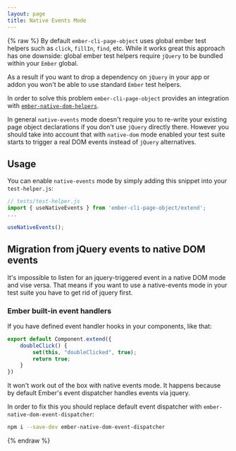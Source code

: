 ```yaml
---
layout: page
title: Native Events Mode
---
```


{% raw %}
By default `ember-cli-page-object` uses global ember test helpers such as `click`, `fillIn`, `find`, etc.
While it works great this approach has one downside: global ember test helpers require `jQuery` to be bundled within your `Ember` global.

As a result if you want to drop a dependency on `jQuery` in your app or addon you won't be able to use standard `Ember` test helpers.

In order to solve this problem `ember-cli-page-object` provides an integration with [`ember-native-dom-helpers`](https://github.com/cibernox/ember-native-dom-helpers).

In general `native-events` mode doesn't require you to re-write your existing page object declarations if you don't use `jQuery` directly there. However you should take into account that with `native-dom` mode enabled your test suite starts to trigger a real DOM events instead of `jQuery` alternatives.

## Usage

You can enable `native-events` mode by simply adding this snippet into your `test-helper.js`:

```js
// tests/test-helper.js
import { useNativeEvents } from 'ember-cli-page-object/extend';
...

useNativeEvents();
```

## Migration from jQuery events to native DOM events

It's impossible to listen for an jquery-triggered event in a native DOM mode and vise versa.
That means if you want to use a native-events mode in your test suite you have to get rid of jquery first.

### Ember built-in event handlers

If you have defined event handler hooks in your components, like that:

```js
export default Component.extend({
    doubleClick() {
        set(this, "doubleClicked", true);
        return true;
    }
})
```

It won't work out of the box with native events mode. 
It happens because by default Ember's event dispatcher handles events via jquery.

In order to fix this you should replace default event dispatcher with `ember-native-dom-event-dispatcher`:

```sh
npm i --save-dev ember-native-dom-event-dispatcher
```

{% endraw %}
